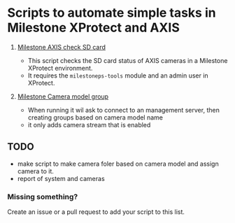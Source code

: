 # Scripts to automate simple tasks in Milestone XProtect and AXIS

1. [Milestone AXIS check SD card](https://github.com/ChrissFurenes/Milestone-PS-tool/tree/main/1.%20Milestone_AXIS_check_SD_Card)
   - This script checks the SD card status of AXIS cameras in a Milestone XProtect environment.
   - It requires the `milestoneps-tools` module and an admin user in XProtect.

2. [Milestone Camera model group](https://github.com/ChrissFurenes/Milestone-PS-tool/tree/main/2.%20Milestone_Camera_model_group)
   - When running it wil ask to connect to an management server, then creating groups based on camera model name
   - it only adds camera stream that is enabled

## TODO
- make script to make camera foler based on camera model and assign camera to it.
- report of system and cameras

### Missing something?
Create an issue or a pull request to add your script to this list.
